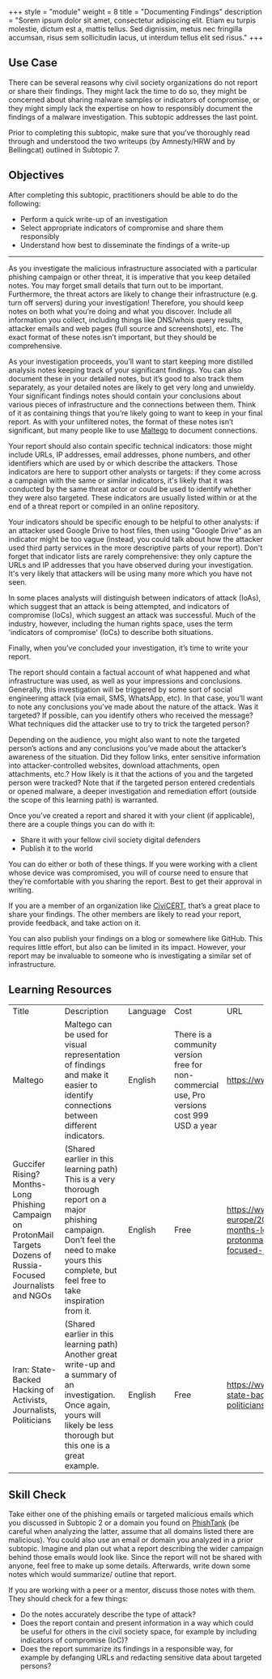 +++
style = "module"
weight = 8
title = "Documenting Findings"
description = "Sorem ipsum dolor sit amet, consectetur adipiscing elit. Etiam eu turpis molestie, dictum est a, mattis tellus. Sed dignissim, metus nec fringilla accumsan, risus sem sollicitudin lacus, ut interdum tellus elit sed risus."
+++

## Use Case

There can be several reasons why civil society organizations do not report or share their findings. They might lack the time to do so, they might be concerned about sharing malware samples or indicators of compromise, or they might simply lack the expertise on how to responsibly document the findings of a malware investigation. This subtopic addresses the last point.

Prior to completing this subtopic, make sure that you’ve thoroughly read through and understood the two writeups (by Amnesty/HRW and by Bellingcat) outlined in Subtopic 7.

## Objectives

After completing this subtopic, practitioners should be able to do the following:

- Perform a quick write-up of an investigation
- Select appropriate indicators of compromise and share them responsibly
- Understand how best to disseminate the findings of a write-up

---

As you investigate the malicious infrastructure associated with a particular phishing campaign or other threat, it is imperative that you keep detailed notes. You may forget small details that turn out to be important. Furthermore, the threat actors are likely to change their infrastructure (e.g. turn off servers) during your investigation! Therefore, you should keep notes on both what you’re doing and what you discover. Include all information you collect, including things like DNS/whois query results, attacker emails and web pages (full source and screenshots), etc. The exact format of these notes isn’t important, but they should be comprehensive.

As your investigation proceeds, you’ll want to start keeping more distilled analysis notes keeping track of your significant findings. You can also document these in your detailed notes, but it’s good to also track them separately, as your detailed notes are likely to get very long and unwieldy. Your significant findings notes should contain your conclusions about various pieces of infrastructure and the connections between them. Think of it as containing things that you’re likely going to want to keep in your final report. As with your unfiltered notes, the format of these notes isn’t significant, but many people like to use [Maltego](https://www.maltego.com/) to document connections.

Your report should also contain specific technical indicators: those might include URLs, IP addresses, email addresses, phone numbers, and other identifiers which are used by or which describe the attackers. Those indicators are here to support other analysts or targets: if they come across a campaign with the same or similar indicators, it's likely that it was conducted by the same threat actor or could be used to identify whether they were also targeted. These indicators are usually listed within or at the end of a threat report or compiled in an online repository.

Your indicators should be specific enough to be helpful to other analysts: if an attacker used Google Drive to host files, then using "Google Drive" as an indicator might be too vague (instead, you could talk about how the attacker used third party services in the more descriptive parts of your report). Don't forget that indicator lists are rarely comprehensive: they only capture the URLs and IP addresses that you have observed during your investigation. It's very likely that attackers will be using many more which you have not seen.

In some places analysts will distinguish between indicators of attack (IoAs), which suggest that an attack is being attempted, and indicators of compromise (IoCs), which suggest an attack was successful. Much of the industry, however, including the human rights space, uses the term 'indicators of compromise' (IoCs) to describe both situations.

Finally, when you’ve concluded your investigation, it’s time to write your report.

The report should contain a factual account of what happened and what infrastructure was used, as well as your impressions and conclusions. Generally, this investigation will be triggered by some sort of social engineering attack (via email, SMS, WhatsApp, etc). In that case, you’ll want to note any conclusions you’ve made about the nature of the attack. Was it targeted? If possible, can you identify others who received the message? What techniques did the attacker use to try to trick the targeted person?

Depending on the audience, you might also want to note the targeted person’s actions and any conclusions you’ve made about the attacker’s awareness of the situation. Did they follow links, enter sensitive information into attacker-controlled websites, download attachments, open attachments, etc.? How likely is it that the actions of you and the targeted person were tracked? Note that if the targeted person entered credentials or opened malware, a deeper investigation and remediation effort (outside the scope of this learning path) is warranted.

Once you’ve created a report and shared it with your client (if applicable), there are a couple things you can do with it:

- Share it with your fellow civil society digital defenders
- Publish it to the world

You can do either or both of these things. If you were working with a client whose device was compromised, you will of course need to ensure that they’re comfortable with you sharing the report. Best to get their approval in writing.

If you are a member of an organization like [CiviCERT](https://www.civicert.org/), that’s a great place to share your findings. The other members are likely to read your report, provide feedback, and take action on it.

You can also publish your findings on a blog or somewhere like GitHub. This requires little effort, but also can be limited in its impact. However, your report may be invaluable to someone who is investigating a similar set of infrastructure.

## Learning Resources

<table>
  <tr>
   <td>Title
   </td>
   <td>Description
   </td>
   <td>Language
   </td>
   <td>Cost
   </td>
   <td>URL
   </td>
  </tr>
  <tr>
   <td>Maltego 
   </td>
   <td>Maltego can be used for visual representation of findings and make it easier to identify connections between different indicators.
   </td>
   <td>English
   </td>
   <td>There is a community version free for non-commercial use, Pro versions cost 999 USD a year
   </td>
   <td><a href="https://www.maltego.com/">https://www.maltego.com/</a> 
   </td>
  </tr>
  <tr>
   <td>Guccifer Rising? Months-Long Phishing Campaign on ProtonMail Targets Dozens of Russia-Focused Journalists and NGOs
   </td>
   <td>(Shared earlier in this learning path) This is a very thorough report on a major phishing campaign. Don’t feel the need to make yours this complete, but feel free to take inspiration from it.
   </td>
   <td>English
   </td>
   <td>Free
   </td>
   <td><a href="https://www.bellingcat.com/news/uk-and-europe/2019/08/10/guccifer-rising-months-long-phishing-campaign-on-protonmail-targets-dozens-of-russia-focused-journalists-and-ngos/">https://www.bellingcat.com/news/uk-and-europe/2019/08/10/guccifer-rising-months-long-phishing-campaign-on-protonmail-targets-dozens-of-russia-focused-journalists-and-ngos/</a> 
   </td>
  </tr>
  <tr>
   <td>Iran: State-Backed Hacking of Activists, Journalists, Politicians
   </td>
   <td>(Shared earlier in this learning path) Another great write-up and a summary of an investigation. Once again, yours will likely be less thorough but this one is a great example.
   </td>
   <td>English
   </td>
   <td>Free
   </td>
   <td><a href="https://www.hrw.org/news/2022/12/05/iran-state-backed-hacking-activists-journalists-politicians">https://www.hrw.org/news/2022/12/05/iran-state-backed-hacking-activists-journalists-politicians</a> 
   </td>
  </tr>
</table>

## Skill Check

Take either one of the phishing emails or targeted malicious emails which you discussed in Subtopic 2 or a domain you found on [PhishTank](https://phishtank.org/) (be careful when analyzing the latter, assume that all domains listed there are malicious). You could also use an email or domain you analyzed in a prior subtopic. Imagine and plan out what a report describing the wider campaign behind those emails would look like. Since the report will not be shared with anyone, feel free to make up some details. Afterwards, write down some notes which would summarize/ outline that report.

If you are working with a peer or a mentor, discuss those notes with them. They should check for a few things:

- Do the notes accurately describe the type of attack?
- Does the report contain and present information in a way which could be useful for others in the civil society space, for example by including indicators of compromise (IoC)?
- Does the report summarize its findings in a responsible way, for example by defanging URLs and redacting sensitive data about targeted persons?
